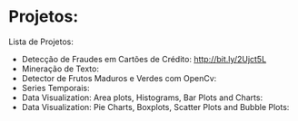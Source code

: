 # Projetos: 

Lista de Projetos:
* Detecção de Fraudes em Cartões de Crédito: http://bit.ly/2Ujct5L
* Mineração de Texto:
* Detector de Frutos Maduros e Verdes com OpenCv:
* Series Temporais:
* Data Visualization: Area plots, Histograms, Bar Plots and Charts:
* Data Visualization: Pie Charts, Boxplots, Scatter Plots and Bubble Plots: 
